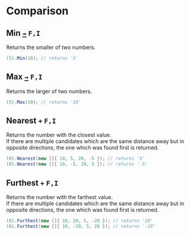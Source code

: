 # Comparison

## Min [`→`](https://docs.microsoft.com/en-us/dotnet/api/system.math.min) `F,I`
Returns the smaller of two numbers.
```csharp
(5).Min(10); // returns '5'
```

## Max [`→`](https://docs.microsoft.com/en-us/dotnet/api/system.math.max) `F,I`
Returns the larger of two numbers.
```csharp
(5).Max(10); // returns '10'
```

## Nearest `+` `F,I`
Returns the number with the closest value.  
If there are multiple candidates which are the same distance away but in opposite directions, the one which was found first is returned.
```csharp
(0).Nearest(new []{ 10, 5, 20, -5 }); // returns '5'
(0).Nearest(new []{ 10, -5, 20, 5 }); // returns '-5'
```

## Furthest `+` `F,I`
Returns the number with the farthest value.  
If there are multiple candidates which are the same distance away but in opposite directions, the one which was found first is returned.
```csharp
(0).Furthest(new []{ 10, 20, 5, -20 }); // returns '20'
(0).Furthest(new []{ 10, -20, 5, 20 }); // returns '-20'
```